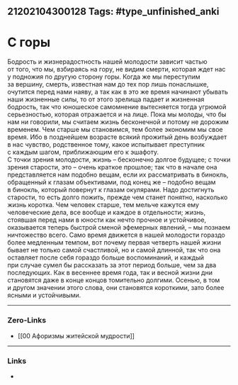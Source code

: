 21202104300128
Tags: #type_unfinished_anki
---
# С горы

Бодрость и жизнерадостность нашей молодости зависит частью от того, что мы, взбираясь на гору, не видим смерти, которая ждет нас у подножия по другую сторону горы. Когда же мы переступим за вершину, смерть, известная нам до тех пор лишь понаслышке, очутится перед нами наяву, а так как в это же время начинают убывать наши жизненные силы, то от этого зрелища падает и жизненная бодрость, так что юношеское самомнение вытесняется тогда угрюмой серьезностью, которая отражается и на лице. Пока мы молоды, что бы нам ни говорили, мы считаем жизнь бесконечной и потому не дорожим временем. Чем старше мы становимся, тем более экономим мы свое время. Ибо в позднейшем возрасте всякий прожитый день возбуждает в нас чувство, родственное тому, какое испытывает преступник с каждым шагом, приближающим его к эшафоту.<br>С точки зрения молодости, жизнь – бесконечно долгое будущее; с точки зрения старости, это – очень краткое прошлое; так что в начале она представляется нам подобно вещам, если их рассматривать в бинокль, обращенный к глазам объективами, под конец же – подобно вещам в бинокль, который повернут к глазам окулярами. Надо достигнуть старости, то есть долго пожить, прежде чем станет понятно, насколько жизнь коротка. Чем человек старше, тем мельче кажутся ему человеческие дела, все вообще и каждое в отдельности; жизнь, стоявшая перед нами в юности как нечто прочное и устойчивое, оказывается теперь быстрой сменой эфемерных явлений, – мы познаем ничтожество всего. Само время движется в нашей молодости гораздо более медленным темпом, вот почему первая четверть нашей жизни бывает не только самой счастливой, но и самой длинной, так что она оставляет после себя гораздо больше воспоминаний, и каждый при случае сумел бы рассказать за этот период больше, чем за два последующих. Как в весеннее время года, так и весной жизни дни становятся даже в конце концов томительно долгими. Осенью, в том и другом значении этого слова, они становятся короткими, зато более ясными и устойчивыми.

---
### Zero-Links
- [[00 Афоризмы житейской мудрости]]
---
### Links
-